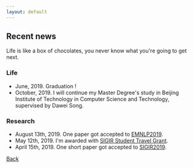 ```yaml
---
layout: default
---
```


## Recent news

Life is like a box of chocolates, you never know what you're going to get next.

### Life

* June, 2019. Graduation !
* October, 2019. I will continue my Master Degree's study in Beijing Institute of Technology in Computer Science and Technology, supervised by Dawei Song.

### Research

* August 13th, 2019. One paper got accepted to [EMNLP2019](https://www.emnlp-ijcnlp2019.org/).
* May 12th, 2019. I'm awarded with [SIGIR Student Travel Grant](http://sigir.org/general-information/travel-grants/).
* April 15th, 2019. One short paper got accepted to [SIGIR2019](http://www.sigir.org/sigir2019/program/accepted/). 


[Back](./)
